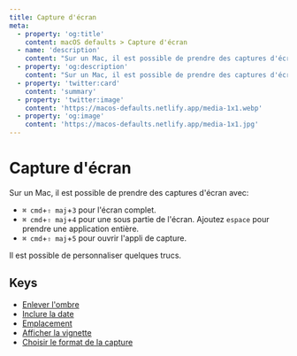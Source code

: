 ```yaml
---
title: Capture d'écran
meta:
  - property: 'og:title'
    content: macOS defaults > Capture d'écran
  - name: 'description'
    content: "Sur un Mac, il est possible de prendre des captures d'écran avec:\n\n- `⌘ cmd`+`⇧ maj`+`3` pour l'écran complet.\n- `⌘ cmd`+`⇧ maj`+`4` pour une sous partie de l'écran. Ajoutez `espace` pour prendre une application entière.\n- `⌘ cmd`+`⇧ maj`+`5` pour ouvrir l'appli de capture.\n\nIl est possible de personnaliser quelques trucs.\n"
  - property: 'og:description'
    content: "Sur un Mac, il est possible de prendre des captures d'écran avec:\n\n- `⌘ cmd`+`⇧ maj`+`3` pour l'écran complet.\n- `⌘ cmd`+`⇧ maj`+`4` pour une sous partie de l'écran. Ajoutez `espace` pour prendre une application entière.\n- `⌘ cmd`+`⇧ maj`+`5` pour ouvrir l'appli de capture.\n\nIl est possible de personnaliser quelques trucs.\n"
  - property: 'twitter:card'
    content: 'summary'
  - property: 'twitter:image'
    content: 'https://macos-defaults.netlify.app/media-1x1.webp'
  - property: 'og:image'
    content: 'https://macos-defaults.netlify.app/media-1x1.jpg'
---
```


# Capture d&#x27;écran

Sur un Mac, il est possible de prendre des captures d'écran avec:

- `⌘ cmd`+`⇧ maj`+`3` pour l'écran complet.
- `⌘ cmd`+`⇧ maj`+`4` pour une sous partie de l'écran. Ajoutez `espace` pour prendre une application entière.
- `⌘ cmd`+`⇧ maj`+`5` pour ouvrir l'appli de capture.

Il est possible de personnaliser quelques trucs.

## Keys

- [Enlever l&#x27;ombre](./disable-shadow.md)
- [Inclure la date](./include-date.md)
- [Emplacement](./location.md)
- [Afficher la vignette](./show-thumbnail.md)
- [Choisir le format de la capture](./type.md)

